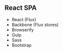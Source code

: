 React SPA
---------

- React (Flux)
- Backbone (Flux stores)
- Browserify
- Gulp
- Sass
- Bootstrap
